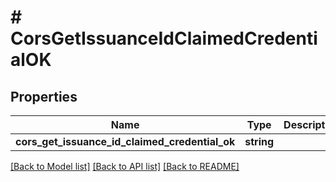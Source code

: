 # # CorsGetIssuanceIdClaimedCredentialOK

## Properties

Name | Type | Description | Notes
------------ | ------------- | ------------- | -------------
**cors_get_issuance_id_claimed_credential_ok** | **string** |  | [optional]

[[Back to Model list]](../../README.md#models) [[Back to API list]](../../README.md#endpoints) [[Back to README]](../../README.md)
